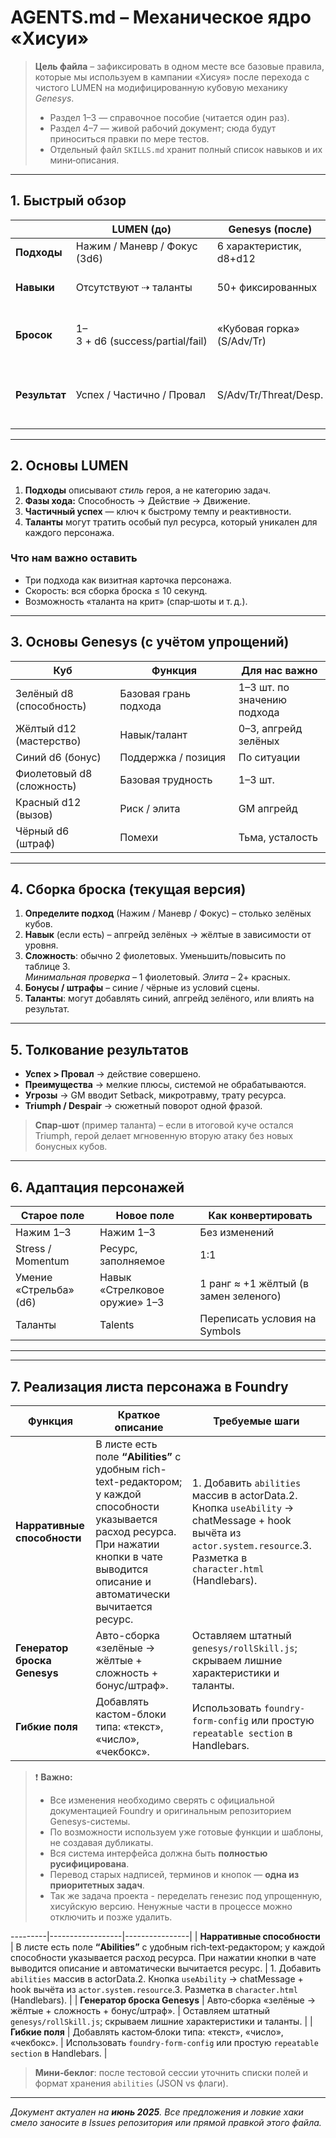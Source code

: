 # AGENTS.md – Механическое ядро «Хисуи»

> **Цель файла** – зафиксировать в одном месте все базовые правила, которые мы используем в кампании «Хисуя» после перехода с чистого LUMEN на модифицированную кубовую механику *Genesys*.
>
> - Раздел 1–3 — справочное пособие (читается один раз).
> - Раздел 4–7 — живой рабочий документ; сюда будут приноситься правки по мере тестов.
> - Отдельный файл `SKILLS.md` хранит полный список навыков и их мини‑описания.

---

## 1. Быстрый обзор

|               | **LUMEN** (до)                  | **Genesys** (после)        | **Наш гибрид**                            |
| ------------- | ------------------------------- | -------------------------- | ----------------------------------------- |
| **Подходы**   | Нажим / Маневр / Фокус (3d6)    | 6 характеристик, d8+d12    | Сохраняем 3 подхода                       |
| **Навыки**    | Отсутствуют ⇢ таланты           | 50+ фиксированных          | Вводим собственный список                 |
| **Бросок**    | 1–3 + d6 (success/partial/fail) | «Кубовая горка» (S/Adv/Tr) | Кубовая горка, но с кастомными списками   |
| **Результат** | Успех / Частично / Провал       | S/Adv/Tr/Threat/Desp.      | Любая комбинация, трактуем «да/нет, и/но» |

---

## 2. Основы LUMEN

1. **Подходы** описывают *стиль* героя, а не категорию задач.
2. **Фазы хода:** Способность → Действие → Движение.
3. **Частичный успех** — ключ к быстрому темпу и реактивности.
4. **Таланты** могут тратить особый пул ресурса, который уникален для каждого персонажа.

### Что нам важно оставить

- Три подхода как визитная карточка персонажа.
- Скорость: вся сборка броска ≤ 10 секунд.
- Возможность «таланта на крит» (спар‑шоты и т. д.).

---

## 3. Основы Genesys (с учётом упрощений)

| Куб                       | Функция               | Для нас важно               |
| ------------------------- | --------------------- | --------------------------- |
| Зелёный d8 (способность)  | Базовая грань подхода | 1–3 шт. по значению подхода |
| Жёлтый d12 (мастерство)   | Навык/талант          | 0–3, апгрейд зелёных        |
| Синий d6 (бонус)          | Поддержка / позиция   | По ситуации                 |
| Фиолетовый d8 (сложность) | Базовая трудность     | 1–3 шт.                     |
| Красный d12 (вызов)       | Риск / элита          | GM апгрейд                  |
| Чёрный d6 (штраф)         | Помехи                | Тьма, усталость             |



---

## 4. Сборка броска (текущая версия)

1. **Определите подход** (Нажим / Маневр / Фокус) – столько зелёных кубов.
2. **Навык** (если есть) – апгрейд зелёных → жёлтые в зависимости от уровня.
3. **Сложность**: обычно 2 фиолетовых. Уменьшить/повысить по таблице 3.\
   *Минимальная проверка* – 1 фиолетовый. *Элита* – 2+ красных.
4. **Бонусы / штрафы** – синие / чёрные из условий сцены.
5. **Таланты**: могут добавлять синий, апгрейд зелёного, или влиять на результат.

---

## 5. Толкование результатов

- **Успех > Провал** → действие совершено.
- **Преимущества** → мелкие плюсы, системой не обрабатываются.
- **Угрозы** → GM вводит Setback, микротравму, трату ресурса.
- **Triumph / Despair** → сюжетный поворот одной фразой.

> **Спар‑шот** (пример таланта) – если в итоговой куче остался Triumph, герой делает мгновенную вторую атаку без новых бонусных кубов.

---

## 6. Адаптация персонажей

| Старое поле            | Новое поле                    | Как конвертировать                    |
| ---------------------- | ----------------------------- | ------------------------------------- |
| Нажим 1–3              | Нажим 1–3                     | Без изменений                         |
| Stress / Momentum      | Ресурс, заполняемое           | 1:1                                   |
| Умение «Стрельба» (d6) | Навык «Стрелковое оружие» 1–3 | 1 ранг ≈ +1 жёлтый (в замен зеленого) |
| Таланты                | Talents                       | Переписать условия на Symbols         |

---

---

## 7. Реализация листа персонажа в Foundry

| Функция                      | Краткое описание                                                                                                                                                                                   | Требуемые шаги                                                                                                                                                        |
| ---------------------------- | -------------------------------------------------------------------------------------------------------------------------------------------------------------------------------------------------- | --------------------------------------------------------------------------------------------------------------------------------------------------------------------- |
| **Нарративные способности**  | В листе есть поле **“Abilities”** с удобным rich-text-редактором; у каждой способности указывается расход ресурса. При нажатии кнопки в чате выводится описание и автоматически вычитается ресурс. | 1. Добавить `abilities` массив в actorData.2. Кнопка `useAbility` → chatMessage + hook вычёта из `actor.system.resource`.3. Разметка в `character.html` (Handlebars). |
| **Генератор броска Genesys** | Авто-сборка «зелёные → жёлтые + сложность + бонус/штраф».                                                                                                                                          | Оставляем штатный `genesys/rollSkill.js`; скрываем лишние характеристики и таланты.                                                                                   |
| **Гибкие поля**              | Добавлять кастом-блоки типа: «текст», «число», «чекбокс».                                                                                                                                          | Использовать `foundry-form-config` или простую `repeatable section` в Handlebars.                                                                                     |

> ❗ **Важно:**
>
> - Все изменения необходимо сверять с официальной документацией Foundry и оригинальным репозиторием Genesys-системы.
> - По возможности используем уже готовые функции и шаблоны, не создавая дубликаты.
> - Вся система интерфейса должна быть **полностью русифицирована**.
> - Перевод старых надписей, терминов и кнопок — **одна из приоритетных задач**.
> - Так же задача проекта - переделать генезис под упрощенную, хисуйскую версию. Ненужные части в процессе можно отключить и позже удалить.

\---------|------------------|----------------|
\| **Нарративные способности** | В листе есть поле **“Abilities”** с удобным rich‑text‑редактором; у каждой способности указывается расход ресурса. При нажатии кнопки в чате выводится описание и автоматически вычитается ресурс. | 1. Добавить `abilities` массив в actorData.2. Кнопка `useAbility` → chatMessage + hook вычёта из `actor.system.resource`.3. Разметка в `character.html` (Handlebars). |
\| **Генератор броска Genesys** | Авто‑сборка «зелёные → жёлтые + сложность + бонус/штраф». | Оставляем штатный `genesys/rollSkill.js`; скрываем лишние характеристики и таланты. |
\| **Гибкие поля** | Добавлять кастом‑блоки типа: «текст», «число», «чекбокс». | Использовать `foundry-form-config` или простую `repeatable section` в Handlebars. |

> **Мини‑беклог**: после тестовой сессии уточнить списки полей и формат хранения `abilities` (JSON vs флаги).

---

*Документ актуален на ******июнь 2025******. Все предложения и ловкие хаки смело заносите в Issues репозитория или прямой правкой этого файла.*

